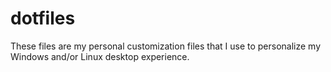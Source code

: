 # dotfiles

These files are my personal customization files that I use to personalize my Windows and/or Linux desktop experience.
